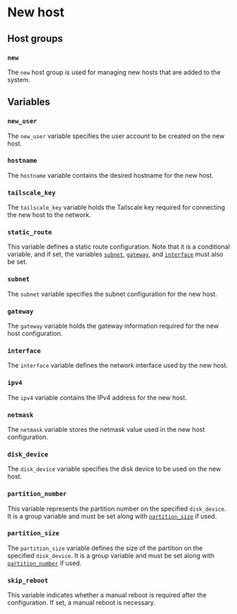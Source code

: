 # New host

## Host groups

### `new`

The `new` host group is used for managing new hosts that are added to the system.

## Variables

### `new_user`

The `new_user` variable specifies the user account to be created on the new host.

### `hostname`

The `hostname` variable contains the desired hostname for the new host.

### `tailscale_key`

The `tailscale_key` variable holds the Tailscale key required for connecting the new host to the network.

### `static_route`

This variable defines a static route configuration. Note that it is a conditional variable, and if set, the variables [`subnet`](#subnet), [`gateway`](#gateway), and [`interface`](#interface) must also be set.

### `subnet`

The `subnet` variable specifies the subnet configuration for the new host.

### `gateway`

The `gateway` variable holds the gateway information required for the new host configuration.

### `interface`

The `interface` variable defines the network interface used by the new host.

### `ipv4`

The `ipv4` variable contains the IPv4 address for the new host.

### `netmask`

The `netmask` variable stores the netmask value used in the new host configuration.

### `disk_device`

The `disk_device` variable specifies the disk device to be used on the new host.

### `partition_number`

This variable represents the partition number on the specified `disk_device`. It is a group variable and must be set along with [`partition_size`](#partition_size) if used.

### `partition_size`

The `partition_size` variable defines the size of the partition on the specified `disk_device`. It is a group variable and must be set along with [`partition_number`](#partition_number) if used.

### `skip_reboot`

This variable indicates whether a manual reboot is required after the configuration. If set, a manual reboot is necessary.
